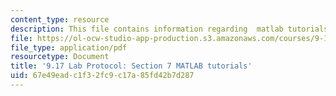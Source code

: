 ```yaml
---
content_type: resource
description: This file contains information regarding  matlab tutorials.
file: https://ol-ocw-studio-app-production.s3.amazonaws.com/courses/9-17-systems-neuroscience-lab-spring-2013/67e49eadc1f32fc9c17a85fd42b7d287_MIT9_17S13_Chapter7.pdf
file_type: application/pdf
resourcetype: Document
title: '9.17 Lab Protocol: Section 7 MATLAB tutorials'
uid: 67e49ead-c1f3-2fc9-c17a-85fd42b7d287
---
```

